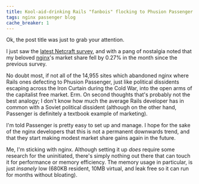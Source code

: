```yaml
---
title: Kool-aid-drinking Rails "fanbois" flocking to Phusion Passenger in inebriated droves
tags: nginx passenger blog
cache_breaker: 1
---
```


Ok, the post title was just to grab your attention.

I just saw the [latest Netcraft survey](http://news.netcraft.com/archives/2009/02/18/february_2009_web_server_survey.html), and with a pang of nostalgia noted that my beloved [nginx](/wiki/nginx)'s market share fell by 0.27% in the month since the previous survey.

No doubt most, if not all of the 14,955 sites which abandoned nginx where Rails ones defecting to Phusion Passenger, just like political dissidents escaping across the Iron Curtain during the Cold War, into the open arms of the capitalist free market. Erm. On second thoughts that's probably not the best analogy; I don't know how much the average Rails developer has in common with a Soviet political dissident (although on the other hand, Passenger is definitely a textbook example of marketing).

I'm told Passenger is pretty easy to set up and manage. I hope for the sake of the nginx developers that this is not a permanent downwards trend, and that they start making modest market share gains again in the future.

Me, I'm sticking with nginx. Although setting it up *does* require some research for the uninitiated, there's simply nothing out there that can touch it for performance or memory efficiency. The memory usage in particular, is just *insanely* low (680KB resident, 10MB virtual, and leak free so it can run for months without bloating).

